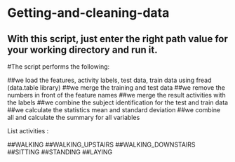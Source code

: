 # Getting-and-cleaning-data

## With this script, just enter the right path value for your working directory and run it.

#The script performs the following:

##we load the features, activity labels, test data, train data using fread (data.table library)
##we merge the training and test data
##we remove the numbers in front of the feature names
##we merge the result activities with the labels
##we combine the subject identification for the test and train data
##we calculate the statistics mean and standard deviation
##we combine all and calculate the summary for all variables



List activities :

##WALKING
##WALKING_UPSTAIRS
##WALKING_DOWNSTAIRS
##SITTING
##STANDING
##LAYING